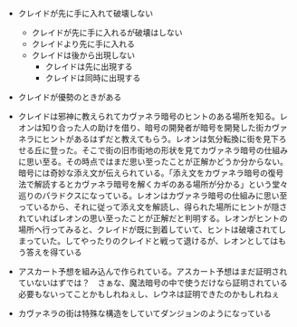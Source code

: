 * クレイドが先に手に入れて破壊しない
  * クレイドが先に手に入れるが破壊はしない
  * クレイドより先に手に入れる
  * クレイドは後から出現しない
    * クレイドは先に出現する
    * クレイドは同時に出現する
* クレイドが優勢のときがある


* クレイドは邪神に教えられてカヴァネラ暗号のヒントのある場所を知る。レオンは知り合った人の助けを借り、暗号の開発者が暗号を開発した街カヴァネラにヒントがあるはずだと教えてもらう。レオンは気分転換に街を見下ろせる丘に登った。そこで街の旧市街地の形状を見てカヴァネラ暗号の仕組みに思い至る。その時点ではまだ思い至ったことが正解かどうか分からない。暗号には奇妙な添え文が伝えられている。「添え文をカヴァネラ暗号の復号法で解読するとカヴァネラ暗号を解くカギのある場所が分かる」という堂々巡りのパラドクスになっている。レオンはカヴァネラ暗号の仕組みに思い至っているから、それに従って添え文を解読し、得られた場所にヒントが隠されていればレオンの思い至ったことが正解だと判明する。レオンがヒントの場所へ行ってみると、クレイドが既に到着していて、ヒントは破壊されてしまっていた。してやったりのクレイドと戦って退けるが、レオンとしてはもう答えを得ている
* アスカート予想を組み込んで作られている。アスカート予想はまだ証明されていないはずでは？　さぁな、魔法暗号の中で使うだけなら証明されている必要もないってことかもしれねぇし、レウネは証明できたのかもしれねぇ
* カヴァネラの街は特殊な構造をしていてダンジョンのようになっている